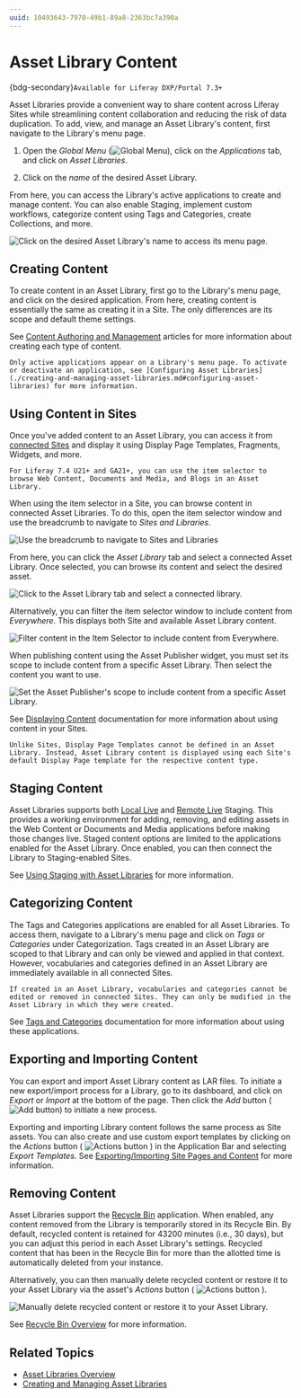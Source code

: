 ```yaml
---
uuid: 10493643-7970-49b1-89a8-2363bc7a390a
---
```

# Asset Library Content

{bdg-secondary}`Available for Liferay DXP/Portal 7.3+`

Asset Libraries provide a convenient way to share content across Liferay Sites while streamlining content collaboration and reducing the risk of data duplication. To add, view, and manage an Asset Library's content, first navigate to the Library's menu page.

1. Open the *Global Menu* (![Global Menu](../../images/icon-applications-menu.png)), click on the *Applications* tab, and click on *Asset Libraries*.

1. Click on the *name* of the desired Asset Library.

From here, you can access the Library's active applications to create and manage content. You can also enable Staging, implement custom workflows, categorize content using Tags and Categories, create Collections, and more. <!--TASK: document Collections and Workflow for Asset Libraries-->

![Click on the desired Asset Library's name to access its menu page.](./asset-library-content/images/01.png)

## Creating Content

To create content in an Asset Library, first go to the Library's menu page, and click on the desired application. From here, creating content is essentially the same as creating it in a Site. The only differences are its scope and default theme settings.

See [Content Authoring and Management](../../content-authoring-and-management.html) articles for more information about creating each type of content.

```{note}
Only active applications appear on a Library's menu page. To activate or deactivate an application, see [Configuring Asset Libraries](./creating-and-managing-asset-libraries.md#configuring-asset-libraries) for more information.
```

## Using Content in Sites

Once you've added content to an Asset Library, you can access it from [connected Sites](./creating-and-managing-asset-libraries.md#sites) and display it using Display Page Templates, Fragments, Widgets, and more.

```{note}
For Liferay 7.4 U21+ and GA21+, you can use the item selector to browse Web Content, Documents and Media, and Blogs in an Asset Library.
```

When using the item selector in a Site, you can browse content in connected Asset Libraries. To do this, open the item selector window and use the breadcrumb to navigate to *Sites and Libraries*.

![Use the breadcrumb to navigate to Sites and Libraries](./asset-library-content/images/02.png)

From here, you can click the *Asset Library* tab and select a connected Asset Library. Once selected, you can browse its content and select the desired asset.

![Click to the Asset Library tab and select a connected library.](./asset-library-content/images/03.png)

Alternatively, you can filter the item selector window to include content from *Everywhere*. This displays both Site and available Asset Library content.

![Filter content in the Item Selector to include content from Everywhere.](./asset-library-content/images/04.png)

When publishing content using the Asset Publisher widget, you must set its scope to include content from a specific Asset Library. Then select the content you want to use.

![Set the Asset Publisher's scope to include content from a specific Asset Library.](./asset-library-content/images/05.png)

See [Displaying Content](../../site-building/displaying_content.html) documentation for more information about using content in your Sites.

```{note}
Unlike Sites, Display Page Templates cannot be defined in an Asset Library. Instead, Asset Library content is displayed using each Site's default Display Page template for the respective content type.
```

## Staging Content

Asset Libraries supports both [Local Live](../../site-building/publishing-tools/staging/configuring-local-live-staging.md) and [Remote Live](../../site-building/publishing-tools/staging/configuring-remote-live-staging.md) Staging. This provides a working environment for adding, removing, and editing assets in the Web Content or Documents and Media applications before making those changes live. Staged content options are limited to the applications enabled for the Asset Library. Once enabled, you can then connect the Library to Staging-enabled Sites.

See [Using Staging with Asset Libraries](../../site-building/publishing-tools/staging/using-staging-in-asset-libraries.md) for more information.

## Categorizing Content

The Tags and Categories applications are enabled for all Asset Libraries. To access them, navigate to a Library's menu page and click on *Tags* or *Categories* under Categorization. Tags created in an Asset Library are scoped to that Library and can only be viewed and applied in that context. However, vocabularies and categories defined in an Asset Library are immediately available in all connected Sites.

```{note}
If created in an Asset Library, vocabularies and categories cannot be edited or removed in connected Sites. They can only be modified in the Asset Library in which they were created. 
```

See [Tags and Categories](../tags_and_categories.html) documentation for more information about using these applications.

## Exporting and Importing Content

You can export and import Asset Library content as LAR files. To initiate a new export/import process for a Library, go to its dashboard, and click on *Export* or *Import* at the bottom of the page. Then click the *Add* button (![Add button](../../images/icon-add.png)) to initiate a new process.

Exporting and importing Library content follows the same process as Site assets. You can also create and use custom export templates by clicking on the *Actions* button ( ![Actions button](../../images/icon-actions.png) ) in the Application Bar and selecting *Export Templates*. See [Exporting/Importing Site Pages and Content](../../site-building/sites/exporting-importing-site-pages-and-content.md) for more information.

## Removing Content

Asset Libraries support the [Recycle Bin](../recycle-bin/configuring-the-recycle-bin.md) application. When enabled, any content removed from the Library is temporarily stored in its Recycle Bin. By default, recycled content is retained for 43200 minutes (i.e., 30 days), but you can adjust this period in each Asset Library's settings. Recycled content that has been in the Recycle Bin for more than the allotted time is automatically deleted from your instance.

Alternatively, you can then manually delete recycled content or restore it to your Asset Library via the asset's *Actions* button ( ![Actions button](../../images/icon-actions.png) ).

![Manually delete recycled content or restore it to your Asset Library.](./asset-library-content/images/06.png)

See [Recycle Bin Overview](../recycle-bin/recycle-bin-overview.md) for more information.

## Related Topics

* [Asset Libraries Overview](./asset-libraries-overview.md)
* [Creating and Managing Asset Libraries](./creating-and-managing-asset-libraries.md)
